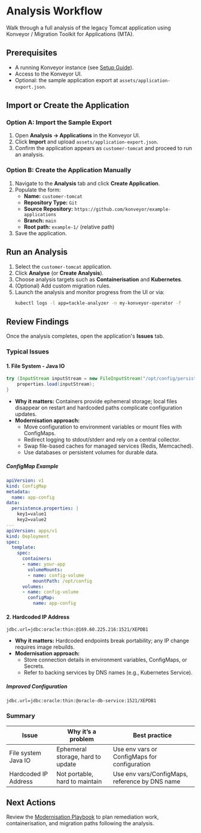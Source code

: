 # Analysis Workflow

Walk through a full analysis of the legacy Tomcat application using Konveyor / Migration Toolkit for Applications (MTA).

## Prerequisites

- A running Konveyor instance (see [Setup Guide](setup.md)).
- Access to the Konveyor UI.
- Optional: the sample application export at `assets/application-export.json`.

## Import or Create the Application

### Option A: Import the Sample Export

1. Open **Analysis → Applications** in the Konveyor UI.
2. Click **Import** and upload `assets/application-export.json`.
3. Confirm the application appears as `customer-tomcat` and proceed to run an analysis.

### Option B: Create the Application Manually

1. Navigate to the **Analysis** tab and click **Create Application**.
2. Populate the form:
   - **Name:** `customer-tomcat`
   - **Repository Type:** `Git`
   - **Source Repository:** `https://github.com/konveyor/example-applications`
   - **Branch:** `main`
   - **Root path:** `example-1/` (relative path)
3. Save the application.

## Run an Analysis

1. Select the `customer-tomcat` application.
2. Click **Analyse** (or **Create Analysis**).
3. Choose analysis targets such as **Containerisation** and **Kubernetes**.
4. (Optional) Add custom migration rules.
5. Launch the analysis and monitor progress from the UI or via:
   ```bash
   kubectl logs -l app=tackle-analyzer -n my-konveyor-operator -f
   ```

## Review Findings

Once the analysis completes, open the application's **Issues** tab.

### Typical Issues

#### 1. File System - Java IO

```java
try (InputStream inputStream = new FileInputStream("/opt/config/persistence.properties")) {
    properties.load(inputStream);
}
```

- **Why it matters:** Containers provide ephemeral storage; local files disappear on restart and hardcoded paths complicate configuration updates.
- **Modernisation approach:**
  - Move configuration to environment variables or mount files with ConfigMaps.
  - Redirect logging to stdout/stderr and rely on a central collector.
  - Swap file-based caches for managed services (Redis, Memcached).
  - Use databases or persistent volumes for durable data.

##### ConfigMap Example

```yaml
apiVersion: v1
kind: ConfigMap
metadata:
  name: app-config
data:
  persistence.properties: |
    key1=value1
    key2=value2
---
apiVersion: apps/v1
kind: Deployment
spec:
  template:
    spec:
      containers:
      - name: your-app
        volumeMounts:
        - name: config-volume
          mountPath: /opt/config
      volumes:
      - name: config-volume
        configMap:
          name: app-config
```

#### 2. Hardcoded IP Address

```properties
jdbc.url=jdbc:oracle:thin:@169.60.225.216:1521/XEPDB1
```

- **Why it matters:** Hardcoded endpoints break portability; any IP change requires image rebuilds.
- **Modernisation approach:**
  - Store connection details in environment variables, ConfigMaps, or Secrets.
  - Refer to backing services by DNS names (e.g., Kubernetes Service).

##### Improved Configuration

```properties
jdbc.url=jdbc:oracle:thin:@oracle-db-service:1521/XEPDB1
```

### Summary

| Issue                | Why it’s a problem                | Best practice                                   |
|----------------------|-----------------------------------|-------------------------------------------------|
| File system Java IO  | Ephemeral storage, hard to update | Use env vars or ConfigMaps for configuration    |
| Hardcoded IP Address | Not portable, hard to maintain    | Use env vars/ConfigMaps, reference by DNS name  |

## Next Actions

Review the [Modernisation Playbook](modernisation-playbook.md) to plan remediation work, containerisation, and migration paths following the analysis.
